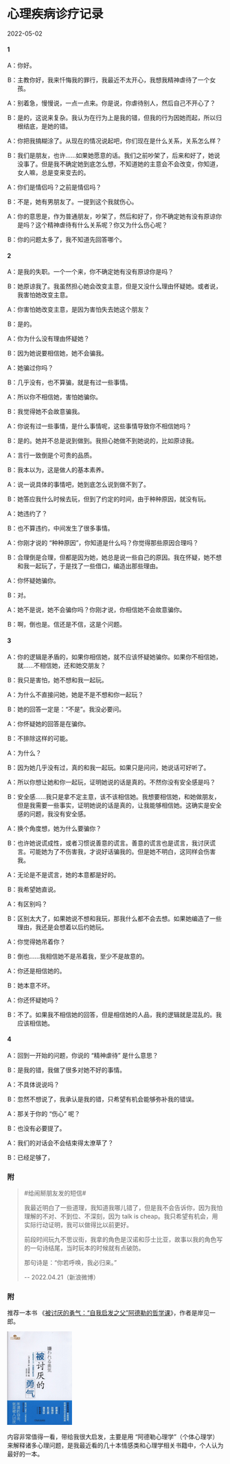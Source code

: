 # 心理疾病诊疗记录

2022-05-02


<style>
li:nth-child(odd) {
  list-style-type: "A：";
}
li:nth-child(even) {
  list-style-type: "B：";
}
</style>

#### 1

- 你好。

- 主教你好，我来忏悔我的罪行，我最近不太开心，我想我精神虐待了一个女孩。

- 别着急，慢慢说，一点一点来。你是说，你虐待别人，然后自己不开心了？

- 是的，这说来复杂。我认为在行为上是我的错，但我的行为因她而起，所以归根结底，是她的错。

- 你把我搞糊涂了。从现在的情况说起吧，你们现在是什么关系，关系怎么样？

- 我们是朋友，也许……如果她愿意的话。我们之前吵架了，后来和好了，她说没事了。但是我不确定她到底怎么想，不知道她的主意会不会改变，你知道，女人嘛，总是变来变去的。

- 你们是情侣吗？之前是情侣吗？

- 不是，她有男朋友了。一提到这个我就伤心。

- 你的意思是，作为普通朋友，吵架了，然后和好了，你不确定她有没有原谅你是吗？这个精神虐待有什么关系呢？你又为什么伤心呢？

- 你的问题太多了，我不知道先回答哪个。

#### 2

- 是我的失职。一个一个来，你不确定她有没有原谅你是吗？

- 她原谅我了。我虽然担心她会改变主意，但是又没什么理由怀疑她。或者说，我害怕她改变主意。

- 你害怕她改变主意，是因为害怕失去她这个朋友？

- 是的。

- 你为什么没有理由怀疑她？

- 因为她说要相信她，她不会骗我。

- 她骗过你吗？

- 几乎没有，也不算骗，就是有过一些事情。

- 所以你不相信她，害怕她骗你。

- 我觉得她不会故意骗我。

- 你说有过一些事情，是什么事情呢，这些事情导致你不相信她吗？

- 是的。她并不总是说到做到。我担心她做不到她说的，比如原谅我。

- 言行一致倒是个可贵的品质。

- 我本以为，这是做人的基本素养。

- 说一说具体的事情吧，她到底怎么说到做不到了。

- 她答应我什么时候去玩，但到了约定的时间，由于种种原因，就没有玩。

- 她违约了？

- 也不算违约，中间发生了很多事情。

- 你刚才说的 “种种原因”，你知道是什么吗？你觉得那些原因合理吗？

- 合理倒是合理，但都是因为她，她总是说一些自己的原因。我在怀疑，她不想和我一起玩了，于是找了一些借口，编造出那些理由。

- 你怀疑她骗你。

- 对。

- 她不是说，她不会骗你吗？你刚才说，你相信她不会故意骗你。

- 啊，倒也是。信还是不信，这是个问题。

#### 3

- 你的逻辑是矛盾的，如果你相信她，就不应该怀疑她骗你。如果你不相信她，就……不相信她，还和她交朋友？

- 我只是害怕，她不想和我一起玩。

- 为什么不直接问她，她是不是不想和你一起玩？

- 她的回答一定是：“不是”。我没必要问。

- 你怀疑她的回答是在骗你。

- 不排除这样的可能。

- 为什么？

- 因为她几乎没有过，真的和我一起玩。如果只是问问，她说话可好听了。

- 所以你想让她和你一起玩，证明她说的话是真的。不然你没有安全感是吗？

- 安全感……我只是拿不定主意，该不该相信她。我想要相信她，和她做朋友，但是我需要一些事实，证明她说的话是真的，让我能够相信她。这确实是安全感的问题，我没有安全感。

- 换个角度想，她为什么要骗你？

- 也许她说谎成性，或者习惯说善意的谎言。善意的谎言也是谎言，我讨厌谎言。可能她为了不伤害我，才说好话骗我的。但是她不明白，这同样会伤害我。

- 无论是不是谎言，她的本意都是好的。

- 我希望她直说。

- 有区别吗？

- 区别太大了，如果她说不想和我玩，那我什么都不会去想。如果她编造了一些理由，我还是会想着以后约她玩。

- 你觉得她吊着你？

- 倒也……我相信她不是吊着我，至少不是故意的。

- 你还是相信她的。

- 她本意不坏。

- 你还怀疑她吗？

- 不了。如果我不相信她的回答，但是相信她的人品，我的逻辑就是混乱的。我应该相信她。

#### 4

- 回到一开始的问题，你说的 “精神虐待” 是什么意思？

- 是我的错，我做了很多对她不好的事情。

- 不具体说说吗？

- 忽然不想说了，我承认是我的错，只希望有机会能够弥补我的错误。

- 那关于你的 “伤心” 呢？

- 也没有必要提了。

- 我们的对话会不会结束得太潦草了？

- 已经足够了，

### 附

> #给闹掰朋友发的短信#
>
> 我最近明白了一些道理，我知道我哪儿错了，但是我不会告诉你，因为我怕理解的不对、不到位、不深刻，因为 talk is cheap。我只希望有机会，用实际行动证明，我可以做得比以前更好。
>
> 前段时间玩九不思议街，我拿的角色是汉诺和莎士比亚，故事以我的角色写的一句诗结尾，当时玩本的时候就有点破防。
>
> 那句诗是：“你若呼唤，我必归来。”
>
> -- 2022.04.21（新浪微博）

### 附

推荐一本书 《<a href="https://book.douban.com/subject/26369699/" target="_blank">被讨厌的勇气：“自我启发之父”阿德勒的哲学课</a>》，作者是岸见一郎。

<img src="./心理疾病诊疗记录/book.jpeg" width="30%">

内容非常值得一看，带给我很大启发，主要是用 “阿德勒心理学”（个体心理学）来解释诸多心理问题，是我最近看的几十本情感类和心理学相关书籍中，个人认为最好的一本。

